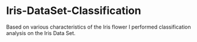 # Iris-DataSet-Classification
Based on various characteristics of the Iris flower I performed classification analysis on the Iris Data Set. 

